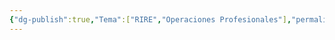 ```yaml
---
{"dg-publish":true,"Tema":["RIRE","Operaciones Profesionales"],"permalink":"/rire/operacion-profesional-de-la-observacion/","dgPassFrontmatter":true,"noteIcon":"","updated":"2025-06-30T14:40:35.062-04:00"}
---
```


